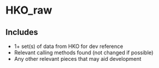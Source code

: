 # HKO_raw
## Includes
- 1+ set(s) of data from HKO for dev reference
- Relevant calling methods found (not changed if possible)
- Any other relevant pieces that may aid development
